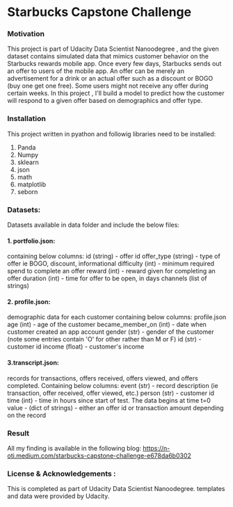 # Starbucks Capstone Challenge


### Motivation

This project is part of Udacity Data Scientist Nanoodegree , and the given dataset contains simulated data that mimics customer behavior on the Starbucks rewards mobile app. Once every few days, Starbucks sends out an offer to users of the mobile app. An offer can be merely an advertisement for a drink or an actual offer such as a discount or BOGO (buy one get one free). Some users might not receive any offer during certain weeks.
In this project , I'll build a model to predict how the customer will respond to a given offer based on demographics and offer type.

### Installation

This project written in pyathon and followig libraries need to be installed:

1. Panda
2. Numpy
3. sklearn
4. json
5. math
6. matplotlib
7. seborn



### Datasets:

Datasets available in data folder and include the below files:

#### 1. portfolio.json:
containing below columns:
id (string) - offer id
offer_type (string) - type of offer ie BOGO, discount, informational
difficulty (int) - minimum required spend to complete an offer
reward (int) - reward given for completing an offer
duration (int) - time for offer to be open, in days
channels (list of strings)

#### 2. profile.json:
 demographic data for each customer containing below columns:
 profile.json
 age (int) - age of the customer
 became_member_on (int) - date when customer created an app account
 gender (str) - gender of the customer (note some entries contain 'O' for other rather than M or F)
 id (str) - customer id
 income (float) - customer's income


#### 3.transcript.json:
records for transactions, offers received, offers viewed, and offers completed. Containing below columns:
event (str) - record description (ie transaction, offer received, offer viewed, etc.)
person (str) - customer id
time (int) - time in hours since start of test. The data begins at time t=0
value - (dict of strings) - either an offer id or transaction amount depending on the record


### Result
All my finding is available in the following blog: https://n-oti.medium.com/starbucks-capstone-challenge-e678da6b0302

### License & Acknowledgements :

This is completed as part of Udacity Data Scientist Nanoodegree. templates and data were provided by Udacity.
